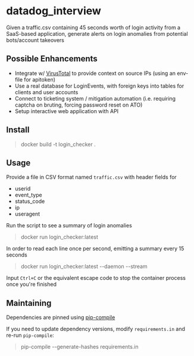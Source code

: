 # datadog_interview
Given a traffic.csv containing 45 seconds worth of login activity from a SaaS-based application, generate alerts on login anomalies from potential bots/account takeovers

## Possible Enhancements
- Integrate w/ [VirusTotal](https://github.com/VirusTotal/vt-py) to provide context on source IPs (using an env-file for apitoken) 
- Use a real database for LoginEvents, with foreign keys into tables for clients and user accounts
- Connect to ticketing system / mitigation automation (i.e. requiring captcha on bruting, forcing password reset on ATO)
- Setup interactive web application with API


## Install

> docker build -t login_checker .

## Usage

Provide a file in CSV format named `traffic.csv` with header fields for
- userid
- event_type
- status_code
- ip
- useragent

Run the script to see a summary of login anomalies
> docker run login_checker:latest

In order to read each line once per second, emitting a summary every 15 seconds

> docker run login_checker:latest --daemon --stream

Input `Ctrl+C` or the equivalent escape code to stop the container process once you're finished

## Maintaining

Dependencies are pinned using [pip-compile](https://github.com/jazzband/pip-tools#example-usage-for-pip-compile)

If you need to update dependency versions, modify `requirements.in` and re-run `pip-compile`:

> pip-compile --generate-hashes requirements.in
